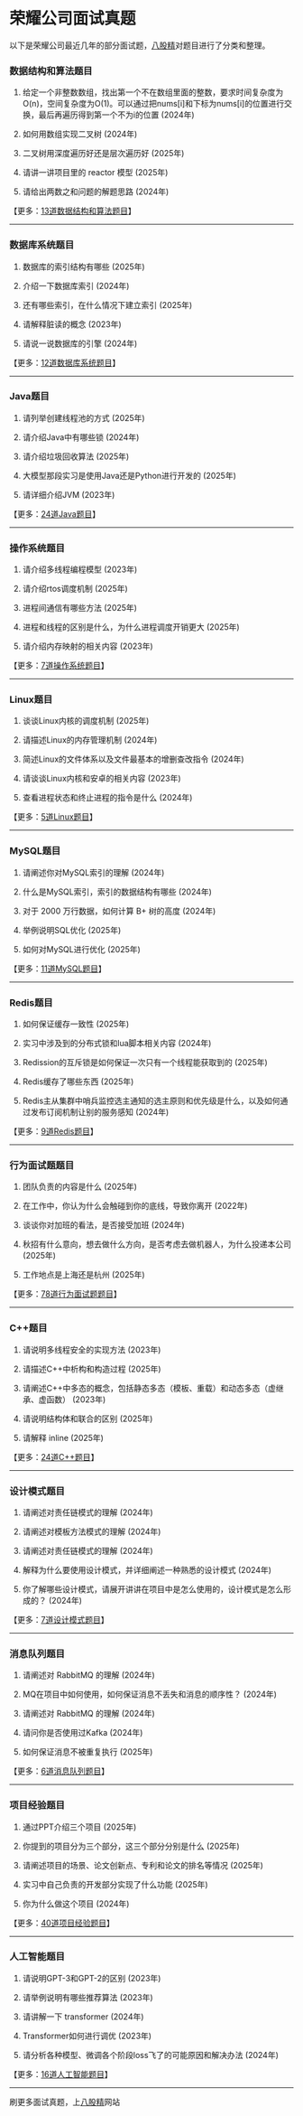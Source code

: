 # 荣耀公司面试真题

以下是荣耀公司最近几年的部分面试题，[八股精](https://www.bagujing.com)对题目进行了分类和整理。

### 数据结构和算法题目

1. 给定一个非整数数组，找出第一个不在数组里面的整数，要求时间复杂度为O(n)，空间复杂度为O(1)。可以通过把nums[i]和下标为nums[i]的位置进行交换，最后再遍历得到第一个不为i的位置 (2024年) 

2. 如何用数组实现二叉树 (2024年) 

3. 二叉树用深度遍历好还是层次遍历好 (2025年) 

4. 请讲一讲项目里的 reactor 模型 (2025年) 

5. 请给出两数之和问题的解题思路 (2024年) 

【更多：[13道数据结构和算法题目](https://www.bagujing.com/companies)】


---

### 数据库系统题目

1. 数据库的索引结构有哪些 (2025年) 

2. 介绍一下数据库索引 (2024年) 

3. 还有哪些索引，在什么情况下建立索引 (2025年) 

4. 请解释脏读的概念 (2023年) 

5. 请说一说数据库的引擎 (2024年) 

【更多：[12道数据库系统题目](https://www.bagujing.com/companies)】


---

### Java题目

1. 请列举创建线程池的方式 (2025年) 

2. 请介绍Java中有哪些锁 (2024年) 

3. 请介绍垃圾回收算法 (2025年) 

4. 大模型那段实习是使用Java还是Python进行开发的 (2025年) 

5. 请详细介绍JVM (2023年) 

【更多：[24道Java题目](https://www.bagujing.com/companies)】


---

### 操作系统题目

1. 请介绍多线程编程模型 (2023年) 

2. 请介绍rtos调度机制 (2025年) 

3. 进程间通信有哪些方法 (2025年) 

4. 进程和线程的区别是什么，为什么进程调度开销更大 (2025年) 

5. 请介绍内存映射的相关内容 (2023年) 

【更多：[7道操作系统题目](https://www.bagujing.com/companies)】


---

### Linux题目

1. 谈谈Linux内核的调度机制 (2025年) 

2. 请描述Linux的内存管理机制 (2024年) 

3. 简述Linux的文件体系以及文件最基本的增删查改指令 (2024年) 

4. 请谈谈Linux内核和安卓的相关内容 (2023年) 

5. 查看进程状态和终止进程的指令是什么 (2024年) 

【更多：[5道Linux题目](https://www.bagujing.com/companies)】


---

### MySQL题目

1. 请阐述你对MySQL索引的理解 (2024年) 

2. 什么是MySQL索引，索引的数据结构有哪些 (2024年) 

3. 对于 2000 万行数据，如何计算 B+ 树的高度 (2024年) 

4. 举例说明SQL优化 (2025年) 

5. 如何对MySQL进行优化 (2025年) 

【更多：[11道MySQL题目](https://www.bagujing.com/companies)】


---

### Redis题目

1. 如何保证缓存一致性 (2025年) 

2. 实习中涉及到的分布式锁和lua脚本相关内容 (2024年) 

3. Redission的互斥锁是如何保证一次只有一个线程能获取到的 (2025年) 

4. Redis缓存了哪些东西 (2025年) 

5. Redis主从集群中哨兵监控选主通知的选主原则和优先级是什么，以及如何通过发布订阅机制让别的服务感知 (2024年) 

【更多：[9道Redis题目](https://www.bagujing.com/companies)】


---

### 行为面试题题目

1. 团队负责的内容是什么 (2025年) 

2. 在工作中，你认为什么会触碰到你的底线，导致你离开 (2022年) 

3. 谈谈你对加班的看法，是否接受加班 (2024年) 

4. 秋招有什么意向，想去做什么方向，是否考虑去做机器人，为什么投递本公司 (2025年) 

5. 工作地点是上海还是杭州 (2025年) 

【更多：[78道行为面试题题目](https://www.bagujing.com/companies)】


---

### C++题目

1. 请说明多线程安全的实现方法 (2023年) 

2. 请描述C++中析构和构造过程 (2025年) 

3. 请阐述C++中多态的概念，包括静态多态（模板、重载）和动态多态（虚继承、虚函数） (2023年) 

4. 请说明结构体和联合的区别 (2025年) 

5. 请解释 inline (2025年) 

【更多：[24道C++题目](https://www.bagujing.com/companies)】


---

### 设计模式题目

1. 请阐述对责任链模式的理解 (2024年) 

2. 请阐述对模板方法模式的理解 (2024年) 

3. 请阐述对责任链模式的理解 (2024年) 

4. 解释为什么要使用设计模式，并详细阐述一种熟悉的设计模式 (2024年) 

5. 你了解哪些设计模式，请展开讲讲在项目中是怎么使用的，设计模式是怎么形成的？ (2024年) 

【更多：[7道设计模式题目](https://www.bagujing.com/companies)】


---

### 消息队列题目

1. 请阐述对 RabbitMQ 的理解 (2024年) 

2. MQ在项目中如何使用，如何保证消息不丢失和消息的顺序性？ (2024年) 

3. 请阐述对 RabbitMQ 的理解 (2024年) 

4. 请问你是否使用过Kafka (2024年) 

5. 如何保证消息不被重复执行 (2025年) 

【更多：[6道消息队列题目](https://www.bagujing.com/companies)】


---

### 项目经验题目

1. 通过PPT介绍三个项目 (2025年) 

2. 你提到的项目分为三个部分，这三个部分分别是什么 (2025年) 

3. 请阐述项目的场景、论文创新点、专利和论文的排名等情况 (2025年) 

4. 实习中自己负责的开发部分实现了什么功能 (2025年) 

5. 你为什么做这个项目 (2024年) 

【更多：[40道项目经验题目](https://www.bagujing.com/companies)】


---

### 人工智能题目

1. 请说明GPT-3和GPT-2的区别 (2023年) 

2. 请举例说明有哪些推荐算法 (2023年) 

3. 请讲解一下 transformer (2024年) 

4. Transformer如何进行调优 (2023年) 

5. 请分析各种模型、微调各个阶段loss飞了的可能原因和解决办法 (2024年) 

【更多：[16道人工智能题目](https://www.bagujing.com/companies)】


---

刷更多面试真题，上[八股精](https://www.bagujing.com)网站